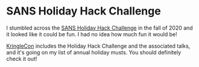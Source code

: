 # SANS Holiday Hack Challenge

I stumbled across the [SANS Holiday Hack Challenge](https://holidayhackchallenge.com/) in the fall of 2020 and it looked like it could be fun. I had no idea how much fun it would be!

[KringleCon](https://kringlecon.com) includes the Holiday Hack Challenge and the associated talks, and it's going on my list of annual holiday musts. You should definitely check it out!
